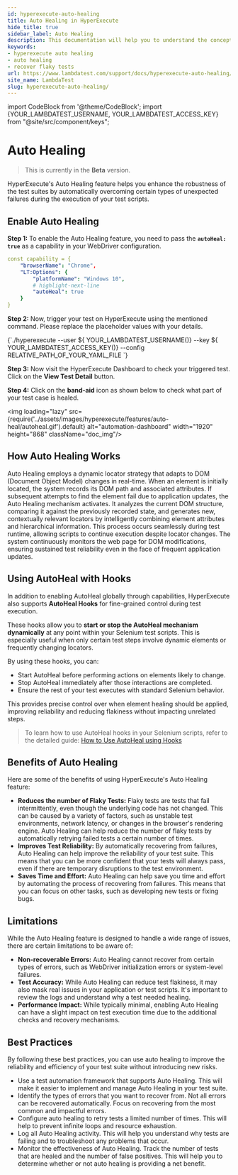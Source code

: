```yaml
---
id: hyperexecute-auto-healing
title: Auto Healing in HyperExecute
hide_title: true
sidebar_label: Auto Healing
description: This documentation will help you to understand the concept of auto healing in hyperexecute
keywords:
- hyperexecute auto healing
- auto healing
- recover flaky tests
url: https://www.lambdatest.com/support/docs/hyperexecute-auto-healing/
site_name: LambdaTest
slug: hyperexecute-auto-healing/
---
```


import CodeBlock from '@theme/CodeBlock';
import {YOUR_LAMBDATEST_USERNAME, YOUR_LAMBDATEST_ACCESS_KEY} from "@site/src/component/keys";

<script type="application/ld+json"
      dangerouslySetInnerHTML={{ __html: JSON.stringify({
       "@context": "https://schema.org",
        "@type": "BreadcrumbList",
        "itemListElement": [{
          "@type": "ListItem",
          "position": 1,
          "name": "LambdaTest",
          "item": "https://www.lambdatest.com"
        },{
          "@type": "ListItem",
          "position": 2,
          "name": "Support",
          "item": "https://www.lambdatest.com/support/docs/"
        },{
          "@type": "ListItem",
          "position": 3,
          "name": "Background Services",
          "item": "https://www.lambdatest.com/support/docs/hyperexecute-auto-healing/"
        }]
      })
    }}
></script>

# Auto Healing

> This is currently in the **Beta** version.

HyperExecute's Auto Healing feature helps you enhance the robustness of the test suites by automatically overcoming certain types of unexpected failures during the execution of your test scripts.

## Enable Auto Healing

**Step 1:** ​To еnablе thе Auto Hеaling fеaturе, you nееd to pass thе **`autoHеal: truе`** as a capability in your WеbDrivеr configuration.

```yaml
const capability = {
    "browserName": "Chrome",
    "LT:Options": {
        "platformName": "Windows 10",
        # highlight-next-line
        "autoHeal": true
    }
}
```
**Step 2:** Now, trigger your test on HyperExecute using the mentioned command. Please replace the placeholder values with your details.

  <div className="lambdatest__codeblock">
    <CodeBlock className="language-bash">
  {`./hyperexecute --user ${ YOUR_LAMBDATEST_USERNAME()} --key ${ YOUR_LAMBDATEST_ACCESS_KEY()} --config RELATIVE_PATH_OF_YOUR_YAML_FILE `}
    </CodeBlock>
  </div>

**Step 3:** Now visit the HyperExecute Dashboard to check your triggered test. Click on the **View Test Detail** button.

**Step 4:** Click on the **band-aid** icon as shown below to check what part of your test case is healed.

<img loading="lazy" src={require('../assets/images/hyperexecute/features/auto-heal/autoheal.gif').default} alt="automation-dashboard"  width="1920" height="868" className="doc_img"/>

## How Auto Healing Works

Auto Healing employs a dynamic locator strategy that adapts to DOM (Document Object Model) changes in real-time. When an element is initially located, the system records its DOM path and associated attributes. If subsequent attempts to find the element fail due to application updates, the Auto Healing mechanism activates. It analyzes the current DOM structure, comparing it against the previously recorded state, and generates new, contextually relevant locators by intelligently combining element attributes and hierarchical information. This process occurs seamlessly during test runtime, allowing scripts to continue execution despite locator changes. The system continuously monitors the web page for DOM modifications, ensuring sustained test reliability even in the face of frequent application updates.

## Using AutoHeal with Hooks

In addition to enabling AutoHeal globally through capabilities, HyperExecute also supports **AutoHeal Hooks** for fine-grained control during test execution.  

These hooks allow you to **start or stop the AutoHeal mechanism dynamically** at any point within your Selenium test scripts. This is especially useful when only certain test steps involve dynamic elements or frequently changing locators.

By using these hooks, you can:
- Start AutoHeal before performing actions on elements likely to change.
- Stop AutoHeal immediately after those interactions are completed.
- Ensure the rest of your test executes with standard Selenium behavior.

This provides precise control over when element healing should be applied, improving reliability and reducing flakiness without impacting unrelated steps.  

> To learn how to use AutoHeal hooks in your Selenium scripts, refer to the detailed guide: [How to Use AutoHeal using Hooks](/support/docs/autoheal-with-hooks/)


## Benefits of Auto Healing
Here are some of the benefits of using HyperExecute's Auto Healing feature:

- **Reduces the number of Flaky Tests:** Flaky tests are tests that fail intermittently, even though the underlying code has not changed. This can be caused by a variety of factors, such as unstable test environments, network latency, or changes in the browser's rendering engine. Auto Healing can help reduce the number of flaky tests by automatically retrying failed tests a certain number of times.
- **Improves Test Reliability:** By automatically recovering from failures, Auto Healing can help improve the reliability of your test suite. This means that you can be more confident that your tests will always pass, even if there are temporary disruptions to the test environment.
- **Saves Time and Effort:** Auto Healing can help save you time and effort by automating the process of recovering from failures. This means that you can focus on other tasks, such as developing new tests or fixing bugs.

## Limitations
While the Auto Healing feature is designed to handle a wide range of issues, there are certain limitations to be aware of:

- **Non-recoverable Errors:** Auto Healing cannot recover from certain types of errors, such as WebDriver initialization errors or system-level failures.
- **Test Accuracy:** While Auto Healing can reduce test flakiness, it may also mask real issues in your application or test scripts. It's important to review the logs and understand why a test needed healing.
- **Performance Impact:** While typically minimal, enabling Auto Healing can have a slight impact on test execution time due to the additional checks and recovery mechanisms.

## Best Practices
By following these best practices, you can use auto healing to improve the reliability and efficiency of your test suite without introducing new risks.

- Use a test automation framework that supports Auto Healing. This will make it easier to implement and manage Auto Healing in your test suite.
- Identify the types of errors that you want to recover from. Not all errors can be recovered automatically. Focus on recovering from the most common and impactful errors.
- Configure auto healing to retry tests a limited number of times. This will help to prevent infinite loops and resource exhaustion.
- Log all Auto Healing activity. This will help you understand why tests are failing and to troubleshoot any problems that occur.
- Monitor the effectiveness of Auto Healing. Track the number of tests that are healed and the number of false positives. This will help you to determine whether or not auto healing is providing a net benefit.

